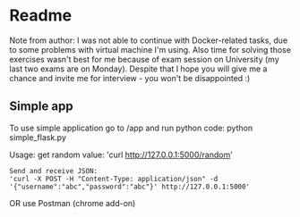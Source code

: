 <h1>Readme</h1>

Note from author: I was not able to continue with Docker-related tasks, due to some problems with virtual machine I'm using. Also time for solving those exercises wasn't best for me because of exam session on University (my last two exams are on Monday). 
Despite that I hope you will give me a chance and invite me for interview - you won't be disappointed :)

<h2>Simple app</h2>

To use simple application go to /app and run python code:
python simple_flask.py

Usage:
	get random value:
	'curl http://127.0.0.1:5000/random'

	Send and receive JSON:
	'curl -X POST -H "Content-Type: application/json" -d '{"username":"abc","password":"abc"}' http://127.0.0.1:5000'

OR
	use Postman (chrome add-on)
